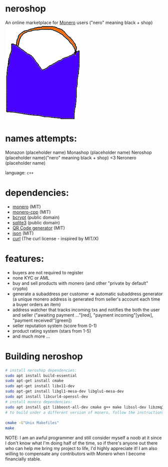 # neroshop 

An online marketplace for [Monero](https://getmonero.org/) users ("nero" meaning black + shop)
[![alt text](res/neroshop-logo.png)](https://github.com/larteyoh/neroshop "neroshop logo")

# names attempts:
Monazon  (placeholder name)
Monashop (placeholder name)
Neroshop (placeholder name)("nero" meaning black + shop) <3
Neronero (placeholder name)

language: `c++`

# dependencies:
* [monero](https://github.com/monero-project/monero) (MIT)
* [monero-cpp](https://github.com/monero-ecosystem/monero-cpp) (MIT)
* [bcrypt](https://github.com/libbcrypt/) (public domain)
* [sqlite3](https://www.sqlite.org/) (public domain)
* [QR Code generator](https://github.com/nayuki/QR-Code-generator) (MIT)
* [json](https://github.com/nlohmann/json/) (MIT)
* [curl](https://curl.se/libcurl/) (The curl license - inspired by MIT/X)


# features:
* buyers are not required to register
* none KYC or AML
* buy and sell products with monero (and other "private by default" crypto)
* generate a subaddress per customer => automatic subaddress generator (a unique monero address is generated from seller's account each time a buyer orders an item)
* address watcher that tracks incoming txs and notifies the both the user and seller
("awaiting payment ..."[red], "payment incoming"[yellow], "payment received!"[green])
* seller reputation system (score from 0-1)
* product rating system (stars from 1-5)
* and much more ...

# Building neroshop
```sh
# install neroshop dependencies:
sudo apt install build-essential
sudo apt-get install cmake
sudo apt-get install libx11-dev
sudo apt-get install libgl1-mesa-dev libglu1-mesa-dev
sudo apt install libcurl4-openssl-dev
# install monero dependencies:
sudo apt install git libboost-all-dev cmake g++ make libssl-dev libzmq3-dev libhidapi-dev libudev-dev libusb-1.0-0-dev libfox-1.6-dev
# to build under a different version of monero, follow the instructions here: https://github.com/monero-ecosystem/monero-cpp#using-this-library-in-your-project

cmake -G"Unix Makefiles"
make
```

NOTE:
I am an awful programmer and still consider myself a noob at it since I don't know what I'm doing half of the time, so if there's anyone out there who can help me bring
my project to life, I'd highly appreciate it! 
I am also willing to compensate any contributors with Monero when I become financially stable.
